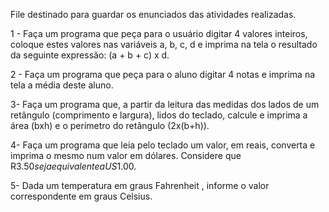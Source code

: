 File destinado para guardar os enunciados das atividades realizadas.

1 - Faça um programa que peça para o usuário digitar 4 valores inteiros, coloque estes valores nas variáveis a, b,
c, d e imprima na tela o resultado da seguinte expressão: (a + b + c) x d.

2 - Faça um programa que peça para o aluno digitar 4 notas e imprima na tela a média deste aluno.

3- Faça um programa que, a partir da leitura das medidas dos lados de um retângulo (comprimento e largura), lidos do teclado, calcule e imprima a área (bxh) e o perímetro do retângulo (2x(b+h)).

4- Faça um programa que leia pelo teclado um valor, em reais, converta e imprima o mesmo num valor em dólares.
Considere que R$3.50 seja equivalente a US$1.00.

5- Dada um temperatura em graus Fahrenheit , informe o valor correspondente em graus Celsius.